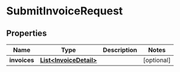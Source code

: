 
# SubmitInvoiceRequest

## Properties
Name | Type | Description | Notes
------------ | ------------- | ------------- | -------------
**invoices** | [**List&lt;InvoiceDetail&gt;**](InvoiceDetail.md) |  |  [optional]



